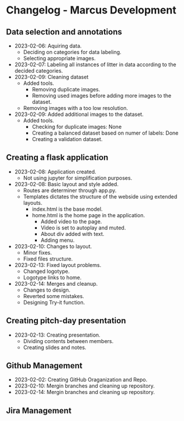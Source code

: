 # Changelog - Marcus Development

## Data selection and annotations

- 2023-02-06: Aquiring data.
  - Deciding on categories for data labeling.
  - Selecting appropriate images.
- 2023-02-07: Labeling all instances of litter in data according to the decided categories.
- 2023-02-09: Cleaning dataset
  - Added tools.
    - Removing duplicate images.
    - Removing used images before adding more images to the dataset.
  - Removing images with a too low resolution.
- 2023-02-09: Added additional images to the dataset.
  - Added tools.
    - Checking for duplicate images: None
    - Creating a balanced dataset based on numer of labels: Done
    - Creating a validation dataset.

## Creating a flask application

- 2023-02-08: Application created.
  - Not using jupyter for simplification purposes.
- 2023-02-08: Basic layout and style added.
  - Routes are determiner through app.py.
  - Templates dictates the structure of the webside using extended layouts.
    - index.html is the base model.
    - home.html is the home page in the application.
      - Added video to the page.
      - Video is set to autoplay and muted.
      - About div added with text.
      - Adding menu.
- 2023-02-10: Changes to layout.
  - Minor fixes.
  - Fixed files structure.
- 2023-02-13: Fixed layout problems.
  - Changed logotype.
  - Logotype links to home.
- 2023-02-14: Merges and cleanup.
  - Changes to design.
  - Reverted some mistakes.
  - Designing Try-it function.

## Creating pitch-day presentation

- 2023-02-13: Creating presentation.
  - Dividing contents between members.
  - Creating slides and notes.

## Github Management

- 2023-02-02: Creating GitHub Oraganization and Repo.
- 2023-02-10: Mergin branches and cleaning up repository.
- 2023-02-14: Mergin branches and cleaning up repository.

## Jira Management
